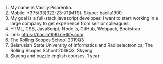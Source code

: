 1. My name is Vasiliy Pisarenka.
2. Mobile: +375(33)322-23-71(MTS), Skype: bacila1990.
3. My goal is a full-stack javascript developer. I want to start working in a large company to get experience from senior colleagues.
4. HTML, CSS, JavaScript, Node.js, GitHub, Webpack, Bootstrap.
5. Link: https://bacila1990.netlify.com
6. The Rolling Scopes School 2019Q3
7. Belarusian State University of Informatics and Radioelectronics, The Rolling Scopes School 2019Q3, Skyeng
8. Skyeng and puzzle english courses. 1 year.
